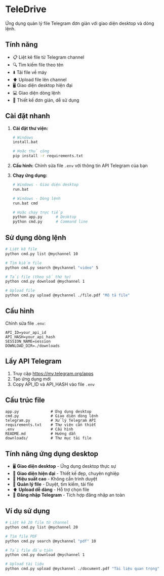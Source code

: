 # TeleDrive

Ứng dụng quản lý file Telegram đơn giản với giao diện desktop và dòng lệnh.

## Tính năng

- 📋 Liệt kê file từ Telegram channel
- 🔍 Tìm kiếm file theo tên
- ⬇️ Tải file về máy
- ⬆️ Upload file lên channel
- 🖥️ Giao diện desktop hiện đại
- 💻 Giao diện dòng lệnh
- 🎨 Thiết kế đơn giản, dễ sử dụng

## Cài đặt nhanh

1. **Cài đặt thư viện:**
   ```bash
   # Windows
   install.bat

   # Hoặc thủ công
   pip install -r requirements.txt
   ```

2. **Cấu hình:**
   Chỉnh sửa file `.env` với thông tin API Telegram của bạn

3. **Chạy ứng dụng:**
   ```bash
   # Windows - Giao diện desktop
   run.bat

   # Windows - Dòng lệnh
   run.bat cmd

   # Hoặc chạy trực tiếp
   python app.py      # Desktop
   python cmd.py      # Command line
   ```

## Sử dụng dòng lệnh

```bash
# Liệt kê file
python cmd.py list @mychannel 10

# Tìm kiếm file
python cmd.py search @mychannel "video" 5

# Tải file (theo số thứ tự)
python cmd.py download @mychannel 1

# Upload file
python cmd.py upload @mychannel ./file.pdf "Mô tả file"
```

## Cấu hình

Chỉnh sửa file `.env`:

```env
API_ID=your_api_id
API_HASH=your_api_hash
SESSION_NAME=session
DOWNLOAD_DIR=./downloads
```

## Lấy API Telegram

1. Truy cập https://my.telegram.org/apps
2. Tạo ứng dụng mới
3. Copy API_ID và API_HASH vào file `.env`

## Cấu trúc file

```
app.py              # Ứng dụng desktop
cmd.py              # Giao diện dòng lệnh
telegram.py         # Xử lý Telegram API
requirements.txt    # Thư viện cần thiết
.env                # Cấu hình
README.md           # Hướng dẫn
downloads/          # Thư mục tải file
```

## Tính năng ứng dụng desktop

- 🖥️ **Giao diện desktop** - Ứng dụng desktop thực sự
- 🎨 **Giao diện hiện đại** - Thiết kế đẹp, chuyên nghiệp
- 🚀 **Hiệu suất cao** - Không cần trình duyệt
- 📁 **Quản lý file** - Duyệt, tìm kiếm, tải file
- ⬆️ **Upload dễ dàng** - Hỗ trợ chọn file
- 🔐 **Đăng nhập Telegram** - Tích hợp đăng nhập an toàn

## Ví dụ sử dụng

```bash
# Liệt kê 20 file từ channel
python cmd.py list @mychannel 20

# Tìm file PDF
python cmd.py search @mychannel "pdf" 10

# Tải file đầu tiên
python cmd.py download @mychannel 1

# Upload tài liệu
python cmd.py upload @mychannel ./document.pdf "Tài liệu quan trọng"
```
